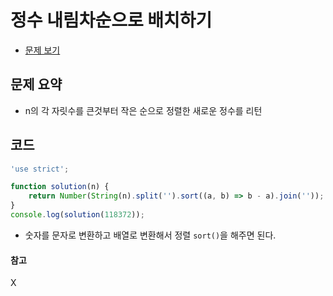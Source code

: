 # 정수 내림차순으로 배치하기

- [문제 보기](https://programmers.co.kr/learn/courses/30/lessons/12933?language=javascript)

## 문제 요약

- n의 각 자릿수를 큰것부터 작은 순으로 정렬한 새로운 정수를 리턴

## 코드

```javascript
'use strict';

function solution(n) {
    return Number(String(n).split('').sort((a, b) => b - a).join(''));
}
console.log(solution(118372));
```

- 숫자를 문자로 변환하고 배열로 변환해서 정렬 `sort()`을 해주면 된다.

#### 참고
X
